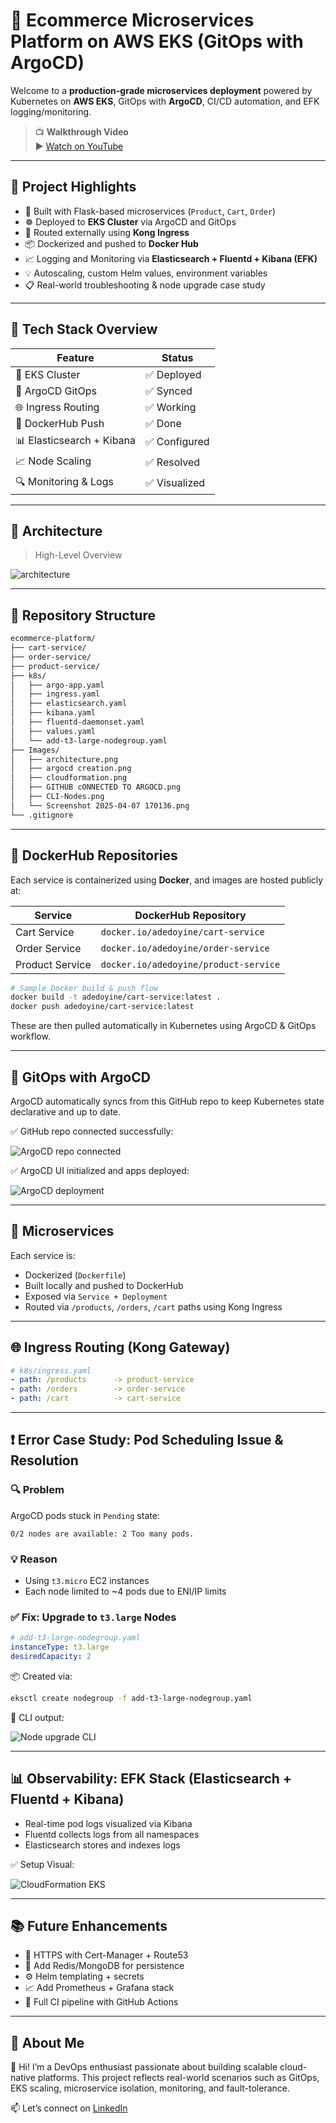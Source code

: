 
# 🛒 Ecommerce Microservices Platform on AWS EKS (GitOps with ArgoCD)

Welcome to a **production-grade microservices deployment** powered by Kubernetes on **AWS EKS**, GitOps with **ArgoCD**, CI/CD automation, and EFK logging/monitoring.

> 📺 **Walkthrough Video**  
> ▶️ [Watch on YouTube](https://www.youtube.com/playlist?list=PL7KUROV69G9EhPTckM5g45ScJPhZioG4d) 

---

## 📌 Project Highlights

- 🚀 Built with Flask-based microservices (`Product`, `Cart`, `Order`)
- ☸️ Deployed to **EKS Cluster** via ArgoCD and GitOps
- 🔀 Routed externally using **Kong Ingress**
- 📦 Dockerized and pushed to **Docker Hub**
- 📈 Logging and Monitoring via **Elasticsearch + Fluentd + Kibana (EFK)**
- 💡 Autoscaling, custom Helm values, environment variables
- 📋 Real-world troubleshooting & node upgrade case study

---

## 🧰 Tech Stack Overview

| Feature                 | Status        |
|-------------------------|---------------|
| 🚀 EKS Cluster           | ✅ Deployed    |
| 🔁 ArgoCD GitOps         | ✅ Synced      |
| 🌐 Ingress Routing       | ✅ Working     |
| 🐳 DockerHub Push        | ✅ Done        |
| 📊 Elasticsearch + Kibana| ✅ Configured  |
| 📈 Node Scaling          | ✅ Resolved    |
| 🔍 Monitoring & Logs     | ✅ Visualized  |

---

## 🧠 Architecture

> High-Level Overview

![architecture](Images/architecture.png)

---

## 📁 Repository Structure

```bash
ecommerce-platform/
├── cart-service/
├── order-service/
├── product-service/
├── k8s/
│   ├── argo-app.yaml
│   ├── ingress.yaml
│   ├── elasticsearch.yaml
│   ├── kibana.yaml
│   ├── fluentd-daemonset.yaml
│   ├── values.yaml
│   └── add-t3-large-nodegroup.yaml
├── Images/
│   ├── architecture.png
│   ├── argocd creation.png
│   ├── cloudformation.png
│   ├── GITHUB cONNECTED TO ARGOCD.png
│   ├── CLI-Nodes.png
│   └── Screenshot 2025-04-07 170136.png
└── .gitignore
```

---

## 🐳 DockerHub Repositories

Each service is containerized using **Docker**, and images are hosted publicly at:

| Service         | DockerHub Repository                             |
|-----------------|--------------------------------------------------|
| Cart Service    | `docker.io/adedoyine/cart-service`               |
| Order Service   | `docker.io/adedoyine/order-service`              |
| Product Service | `docker.io/adedoyine/product-service`            |

```bash
# Sample Docker build & push flow
docker build -t adedoyine/cart-service:latest .
docker push adedoyine/cart-service:latest
```

These are then pulled automatically in Kubernetes using ArgoCD & GitOps workflow.

---

## 🔄 GitOps with ArgoCD

ArgoCD automatically syncs from this GitHub repo to keep Kubernetes state declarative and up to date.

✅ GitHub repo connected successfully:

![ArgoCD repo connected](Images/GITHUB%20cONNECTED%20TO%20ARGOCD.png)

✅ ArgoCD UI initialized and apps deployed:

![ArgoCD deployment](Images/argocd-creation.png)

---

## 🧩 Microservices

Each service is:
- Dockerized (`Dockerfile`)
- Built locally and pushed to DockerHub
- Exposed via `Service + Deployment`
- Routed via `/products`, `/orders`, `/cart` paths using Kong Ingress

---

## 🌐 Ingress Routing (Kong Gateway)

```yaml
# k8s/ingress.yaml
- path: /products      -> product-service
- path: /orders        -> order-service
- path: /cart          -> cart-service
```

---

## ❗️ Error Case Study: Pod Scheduling Issue & Resolution

### 🔍 Problem

ArgoCD pods stuck in `Pending` state:

```
0/2 nodes are available: 2 Too many pods.
```

### 💡 Reason

- Using `t3.micro` EC2 instances
- Each node limited to ~4 pods due to ENI/IP limits

### ✅ Fix: Upgrade to `t3.large` Nodes

```yaml
# add-t3-large-nodegroup.yaml
instanceType: t3.large
desiredCapacity: 2
```

📦 Created via:

```bash
eksctl create nodegroup -f add-t3-large-nodegroup.yaml
```

📸 CLI output:

![Node upgrade CLI](Images/CLI-Nodes.png)

---

## 📊 Observability: EFK Stack (Elasticsearch + Fluentd + Kibana)

- Real-time pod logs visualized via Kibana
- Fluentd collects logs from all namespaces
- Elasticsearch stores and indexes logs

✅ Setup Visual:

![CloudFormation EKS](Images/cloudformation.png)

---

## 📚 Future Enhancements

- 🔐 HTTPS with Cert-Manager + Route53
- 🐳 Add Redis/MongoDB for persistence
- ⚙️ Helm templating + secrets
- 📈 Add Prometheus + Grafana stack
- 🧪 Full CI pipeline with GitHub Actions

---

## 💼 About Me

👋 Hi! I’m a DevOps enthusiast passionate about building scalable cloud-native platforms. This project reflects real-world scenarios such as GitOps, EKS scaling, microservice isolation, monitoring, and fault-tolerance.

📫 Let’s connect on [LinkedIn](https://www.linkedin.com/in/adedoyin-ekong/) 
